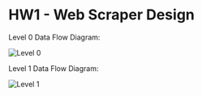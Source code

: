 # HW1 - Web Scraper Design

Level 0 Data Flow Diagram:

![Level 0](./Web%20Scraper/Level%200%20Data%20Flow%20Diagram.jpg)

Level 1 Data Flow Diagram:

![Level 1](./Web%20Scraper/Level%201%20Data%20Flow%20Diagram.jpg)

